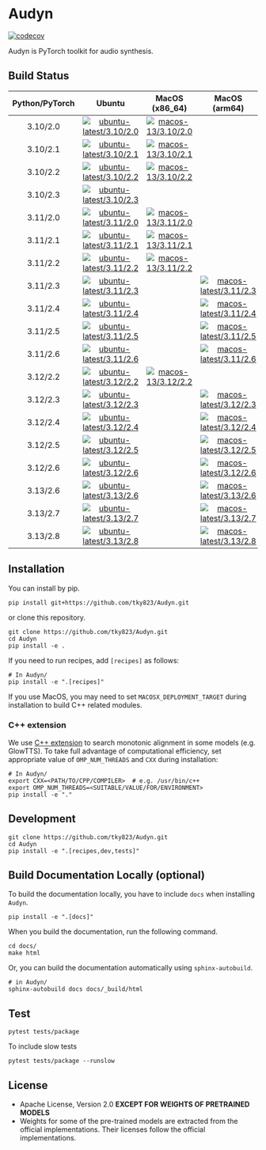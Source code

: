 # Audyn
[![codecov](https://codecov.io/gh/tky823/Audyn/graph/badge.svg?token=7R29QDGXLQ)](https://codecov.io/gh/tky823/Audyn)

Audyn is PyTorch toolkit for audio synthesis.

## Build Status

| Python/PyTorch | Ubuntu | MacOS (x86_64) | MacOS (arm64) | Windows |
|:-:|:-:|:-:|:-:|:-:|
| 3.10/2.0 | [![ubuntu-latest/3.10/2.0](https://github.com/tky823/Audyn/actions/workflows/test_package_ubuntu-latest_python-3.10_torch-2.0.yaml/badge.svg?branch=main)](https://github.com/tky823/Audyn/actions/workflows/test_package_ubuntu-latest_python-3.10_torch-2.0.yaml) | [![macos-13/3.10/2.0](https://github.com/tky823/Audyn/actions/workflows/test_package_macos-13_python-3.10_torch-2.0.yaml/badge.svg?branch=main)](https://github.com/tky823/Audyn/actions/workflows/test_package_macos-13_python-3.10_torch-2.0.yaml) |  | [![windows-latest/3.10/2.0](https://github.com/tky823/Audyn/actions/workflows/test_package_windows-latest_python-3.10_torch-2.0.yaml/badge.svg?branch=main)](https://github.com/tky823/Audyn/actions/workflows/test_package_windows-latest_python-3.10_torch-2.0.yaml) |
| 3.10/2.1 | [![ubuntu-latest/3.10/2.1](https://github.com/tky823/Audyn/actions/workflows/test_package_ubuntu-latest_python-3.10_torch-2.1.yaml/badge.svg?branch=main)](https://github.com/tky823/Audyn/actions/workflows/test_package_ubuntu-latest_python-3.10_torch-2.1.yaml) | [![macos-13/3.10/2.1](https://github.com/tky823/Audyn/actions/workflows/test_package_macos-13_python-3.10_torch-2.1.yaml/badge.svg?branch=main)](https://github.com/tky823/Audyn/actions/workflows/test_package_macos-13_python-3.10_torch-2.1.yaml) |  | [![windows-latest/3.10/2.1](https://github.com/tky823/Audyn/actions/workflows/test_package_windows-latest_python-3.10_torch-2.1.yaml/badge.svg?branch=main)](https://github.com/tky823/Audyn/actions/workflows/test_package_windows-latest_python-3.10_torch-2.1.yaml) |
| 3.10/2.2 | [![ubuntu-latest/3.10/2.2](https://github.com/tky823/Audyn/actions/workflows/test_package_ubuntu-latest_python-3.10_torch-2.2.yaml/badge.svg?branch=main)](https://github.com/tky823/Audyn/actions/workflows/test_package_ubuntu-latest_python-3.10_torch-2.2.yaml) | [![macos-13/3.10/2.2](https://github.com/tky823/Audyn/actions/workflows/test_package_macos-13_python-3.10_torch-2.2.yaml/badge.svg?branch=main)](https://github.com/tky823/Audyn/actions/workflows/test_package_macos-13_python-3.10_torch-2.2.yaml) |  | [![windows-latest/3.10/2.2](https://github.com/tky823/Audyn/actions/workflows/test_package_windows-latest_python-3.10_torch-2.2.yaml/badge.svg?branch=main)](https://github.com/tky823/Audyn/actions/workflows/test_package_windows-latest_python-3.10_torch-2.2.yaml) |
| 3.10/2.3 | [![ubuntu-latest/3.10/2.3](https://github.com/tky823/Audyn/actions/workflows/test_package_ubuntu-latest_python-3.10_torch-2.3.yaml/badge.svg?branch=main)](https://github.com/tky823/Audyn/actions/workflows/test_package_ubuntu-latest_python-3.10_torch-2.3.yaml) |  |  |  |
| 3.11/2.0 | [![ubuntu-latest/3.11/2.0](https://github.com/tky823/Audyn/actions/workflows/test_package_ubuntu-latest_python-3.11_torch-2.0.yaml/badge.svg?branch=main)](https://github.com/tky823/Audyn/actions/workflows/test_package_ubuntu-latest_python-3.11_torch-2.0.yaml) | [![macos-13/3.11/2.0](https://github.com/tky823/Audyn/actions/workflows/test_package_macos-13_python-3.11_torch-2.0.yaml/badge.svg?branch=main)](https://github.com/tky823/Audyn/actions/workflows/test_package_macos-13_python-3.11_torch-2.0.yaml) |  | [![windows-latest/3.11/2.0](https://github.com/tky823/Audyn/actions/workflows/test_package_windows-latest_python-3.11_torch-2.0.yaml/badge.svg?branch=main)](https://github.com/tky823/Audyn/actions/workflows/test_package_windows-latest_python-3.11_torch-2.0.yaml) |
| 3.11/2.1 | [![ubuntu-latest/3.11/2.1](https://github.com/tky823/Audyn/actions/workflows/test_package_ubuntu-latest_python-3.11_torch-2.1.yaml/badge.svg?branch=main)](https://github.com/tky823/Audyn/actions/workflows/test_package_ubuntu-latest_python-3.11_torch-2.1.yaml) | [![macos-13/3.11/2.1](https://github.com/tky823/Audyn/actions/workflows/test_package_macos-13_python-3.11_torch-2.1.yaml/badge.svg?branch=main)](https://github.com/tky823/Audyn/actions/workflows/test_package_macos-13_python-3.11_torch-2.1.yaml) |  | [![windows-latest/3.11/2.1](https://github.com/tky823/Audyn/actions/workflows/test_package_windows-latest_python-3.11_torch-2.1.yaml/badge.svg?branch=main)](https://github.com/tky823/Audyn/actions/workflows/test_package_windows-latest_python-3.11_torch-2.1.yaml) |
| 3.11/2.2 | [![ubuntu-latest/3.11/2.2](https://github.com/tky823/Audyn/actions/workflows/test_package_ubuntu-latest_python-3.11_torch-2.2.yaml/badge.svg?branch=main)](https://github.com/tky823/Audyn/actions/workflows/test_package_ubuntu-latest_python-3.11_torch-2.2.yaml) | [![macos-13/3.11/2.2](https://github.com/tky823/Audyn/actions/workflows/test_package_macos-13_python-3.11_torch-2.2.yaml/badge.svg?branch=main)](https://github.com/tky823/Audyn/actions/workflows/test_package_macos-13_python-3.11_torch-2.2.yaml) |  | [![windows-latest/3.11/2.2](https://github.com/tky823/Audyn/actions/workflows/test_package_windows-latest_python-3.11_torch-2.2.yaml/badge.svg?branch=main)](https://github.com/tky823/Audyn/actions/workflows/test_package_windows-latest_python-3.11_torch-2.2.yaml) |
| 3.11/2.3 | [![ubuntu-latest/3.11/2.3](https://github.com/tky823/Audyn/actions/workflows/test_package_ubuntu-latest_python-3.11_torch-2.3.yaml/badge.svg?branch=main)](https://github.com/tky823/Audyn/actions/workflows/test_package_ubuntu-latest_python-3.11_torch-2.3.yaml) |  | [![macos-latest/3.11/2.3](https://github.com/tky823/Audyn/actions/workflows/test_package_macos-latest_python-3.11_torch-2.3.yaml/badge.svg?branch=main)](https://github.com/tky823/Audyn/actions/workflows/test_package_macos-latest_python-3.11_torch-2.3.yaml)  |  |
| 3.11/2.4 | [![ubuntu-latest/3.11/2.4](https://github.com/tky823/Audyn/actions/workflows/test_package_ubuntu-latest_python-3.11_torch-2.4.yaml/badge.svg?branch=main)](https://github.com/tky823/Audyn/actions/workflows/test_package_ubuntu-latest_python-3.11_torch-2.4.yaml) |  | [![macos-latest/3.11/2.4](https://github.com/tky823/Audyn/actions/workflows/test_package_macos-latest_python-3.11_torch-2.4.yaml/badge.svg?branch=main)](https://github.com/tky823/Audyn/actions/workflows/test_package_macos-latest_python-3.11_torch-2.4.yaml) |  |
| 3.11/2.5 | [![ubuntu-latest/3.11/2.5](https://github.com/tky823/Audyn/actions/workflows/test_package_ubuntu-latest_python-3.11_torch-2.5.yaml/badge.svg?branch=main)](https://github.com/tky823/Audyn/actions/workflows/test_package_ubuntu-latest_python-3.11_torch-2.5.yaml) |  | [![macos-latest/3.11/2.5](https://github.com/tky823/Audyn/actions/workflows/test_package_macos-latest_python-3.11_torch-2.5.yaml/badge.svg?branch=main)](https://github.com/tky823/Audyn/actions/workflows/test_package_macos-latest_python-3.11_torch-2.5.yaml) | [![windows-latest/3.11/2.5](https://github.com/tky823/Audyn/actions/workflows/test_package_windows-latest_python-3.11_torch-2.5.yaml/badge.svg?branch=main)](https://github.com/tky823/Audyn/actions/workflows/test_package_windows-latest_python-3.11_torch-2.5.yaml) |
| 3.11/2.6 | [![ubuntu-latest/3.11/2.6](https://github.com/tky823/Audyn/actions/workflows/test_package_ubuntu-latest_python-3.11_torch-2.6.yaml/badge.svg?branch=main)](https://github.com/tky823/Audyn/actions/workflows/test_package_ubuntu-latest_python-3.11_torch-2.6.yaml) |  | [![macos-latest/3.11/2.6](https://github.com/tky823/Audyn/actions/workflows/test_package_macos-latest_python-3.11_torch-2.6.yaml/badge.svg?branch=main)](https://github.com/tky823/Audyn/actions/workflows/test_package_macos-latest_python-3.11_torch-2.6.yaml) | [![windows-latest/3.11/2.6](https://github.com/tky823/Audyn/actions/workflows/test_package_windows-latest_python-3.11_torch-2.6.yaml/badge.svg?branch=main)](https://github.com/tky823/Audyn/actions/workflows/test_package_windows-latest_python-3.11_torch-2.6.yaml) |
| 3.12/2.2 | [![ubuntu-latest/3.12/2.2](https://github.com/tky823/Audyn/actions/workflows/test_package_ubuntu-latest_python-3.12_torch-2.2.yaml/badge.svg?branch=main)](https://github.com/tky823/Audyn/actions/workflows/test_package_ubuntu-latest_python-3.12_torch-2.2.yaml) | [![macos-13/3.12/2.2](https://github.com/tky823/Audyn/actions/workflows/test_package_macos-13_python-3.12_torch-2.2.yaml/badge.svg?branch=main)](https://github.com/tky823/Audyn/actions/workflows/test_package_macos-13_python-3.12_torch-2.2.yaml) |  | [![windows-latest/3.12/2.2](https://github.com/tky823/Audyn/actions/workflows/test_package_windows-latest_python-3.12_torch-2.2.yaml/badge.svg?branch=main)](https://github.com/tky823/Audyn/actions/workflows/test_package_windows-latest_python-3.12_torch-2.2.yaml) |
| 3.12/2.3 | [![ubuntu-latest/3.12/2.3](https://github.com/tky823/Audyn/actions/workflows/test_package_ubuntu-latest_python-3.12_torch-2.3.yaml/badge.svg?branch=main)](https://github.com/tky823/Audyn/actions/workflows/test_package_ubuntu-latest_python-3.12_torch-2.3.yaml) |  | [![macos-latest/3.12/2.3](https://github.com/tky823/Audyn/actions/workflows/test_package_macos-latest_python-3.12_torch-2.3.yaml/badge.svg?branch=main)](https://github.com/tky823/Audyn/actions/workflows/test_package_macos-latest_python-3.12_torch-2.3.yaml) |  |
| 3.12/2.4 | [![ubuntu-latest/3.12/2.4](https://github.com/tky823/Audyn/actions/workflows/test_package_ubuntu-latest_python-3.12_torch-2.4.yaml/badge.svg?branch=main)](https://github.com/tky823/Audyn/actions/workflows/test_package_ubuntu-latest_python-3.12_torch-2.4.yaml) |  | [![macos-latest/3.12/2.4](https://github.com/tky823/Audyn/actions/workflows/test_package_macos-latest_python-3.12_torch-2.4.yaml/badge.svg?branch=main)](https://github.com/tky823/Audyn/actions/workflows/test_package_macos-latest_python-3.12_torch-2.4.yaml) |  |
| 3.12/2.5 | [![ubuntu-latest/3.12/2.5](https://github.com/tky823/Audyn/actions/workflows/test_package_ubuntu-latest_python-3.12_torch-2.5.yaml/badge.svg?branch=main)](https://github.com/tky823/Audyn/actions/workflows/test_package_ubuntu-latest_python-3.12_torch-2.5.yaml) |  | [![macos-latest/3.12/2.5](https://github.com/tky823/Audyn/actions/workflows/test_package_macos-latest_python-3.12_torch-2.5.yaml/badge.svg?branch=main)](https://github.com/tky823/Audyn/actions/workflows/test_package_macos-latest_python-3.12_torch-2.5.yaml) | [![windows-latest/3.12/2.5](https://github.com/tky823/Audyn/actions/workflows/test_package_windows-latest_python-3.12_torch-2.5.yaml/badge.svg?branch=main)](https://github.com/tky823/Audyn/actions/workflows/test_package_windows-latest_python-3.12_torch-2.5.yaml) |
| 3.12/2.6 | [![ubuntu-latest/3.12/2.6](https://github.com/tky823/Audyn/actions/workflows/test_package_ubuntu-latest_python-3.12_torch-2.6.yaml/badge.svg?branch=main)](https://github.com/tky823/Audyn/actions/workflows/test_package_ubuntu-latest_python-3.12_torch-2.6.yaml) |  | [![macos-latest/3.12/2.6](https://github.com/tky823/Audyn/actions/workflows/test_package_macos-latest_python-3.12_torch-2.6.yaml/badge.svg?branch=main)](https://github.com/tky823/Audyn/actions/workflows/test_package_macos-latest_python-3.12_torch-2.6.yaml) | [![windows-latest/3.12/2.6](https://github.com/tky823/Audyn/actions/workflows/test_package_windows-latest_python-3.12_torch-2.6.yaml/badge.svg?branch=main)](https://github.com/tky823/Audyn/actions/workflows/test_package_windows-latest_python-3.12_torch-2.6.yaml) |
| 3.13/2.6 | [![ubuntu-latest/3.13/2.6](https://github.com/tky823/Audyn/actions/workflows/test_package_ubuntu-latest_python-3.13_torch-2.6.yaml/badge.svg?branch=main)](https://github.com/tky823/Audyn/actions/workflows/test_package_ubuntu-latest_python-3.13_torch-2.6.yaml) |  | [![macos-latest/3.13/2.6](https://github.com/tky823/Audyn/actions/workflows/test_package_macos-latest_python-3.13_torch-2.6.yaml/badge.svg?branch=main)](https://github.com/tky823/Audyn/actions/workflows/test_package_macos-latest_python-3.13_torch-2.6.yaml) | [![windows-latest/3.13/2.6](https://github.com/tky823/Audyn/actions/workflows/test_package_windows-latest_python-3.13_torch-2.6.yaml/badge.svg?branch=main)](https://github.com/tky823/Audyn/actions/workflows/test_package_windows-latest_python-3.13_torch-2.6.yaml) |
| 3.13/2.7 | [![ubuntu-latest/3.13/2.7](https://github.com/tky823/Audyn/actions/workflows/test_package_ubuntu-latest_python-3.13_torch-2.7.yaml/badge.svg?branch=main)](https://github.com/tky823/Audyn/actions/workflows/test_package_ubuntu-latest_python-3.13_torch-2.7.yaml) |  | [![macos-latest/3.13/2.7](https://github.com/tky823/Audyn/actions/workflows/test_package_macos-latest_python-3.13_torch-2.7.yaml/badge.svg?branch=main)](https://github.com/tky823/Audyn/actions/workflows/test_package_macos-latest_python-3.13_torch-2.7.yaml) | [![windows-latest/3.13/2.7](https://github.com/tky823/Audyn/actions/workflows/test_package_windows-latest_python-3.13_torch-2.7.yaml/badge.svg?branch=main)](https://github.com/tky823/Audyn/actions/workflows/test_package_windows-latest_python-3.13_torch-2.7.yaml) |
| 3.13/2.8 | [![ubuntu-latest/3.13/2.8](https://github.com/tky823/Audyn/actions/workflows/test_package_ubuntu-latest_python-3.13_torch-2.8.yaml/badge.svg?branch=main)](https://github.com/tky823/Audyn/actions/workflows/test_package_ubuntu-latest_python-3.13_torch-2.8.yaml) |  | [![macos-latest/3.13/2.8](https://github.com/tky823/Audyn/actions/workflows/test_package_macos-latest_python-3.13_torch-2.8.yaml/badge.svg?branch=main)](https://github.com/tky823/Audyn/actions/workflows/test_package_macos-latest_python-3.13_torch-2.8.yaml) |  |

## Installation
You can install by pip.
```shell
pip install git+https://github.com/tky823/Audyn.git
```
or clone this repository.
```shell
git clone https://github.com/tky823/Audyn.git
cd Audyn
pip install -e .
```

If you need to run recipes, add `[recipes]` as follows:
```shell
# In Audyn/
pip install -e ".[recipes]"
```

If you use MacOS, you may need to set `MACOSX_DEPLOYMENT_TARGET` during installation to build C++ related modules.

### C++ extension
We use [C++ extension](https://pytorch.org/tutorials/advanced/cpp_extension.html) to search monotonic alignment in some models (e.g. GlowTTS).
To take full advantage of computational efficiency, set appropriate value of `OMP_NUM_THREADS` and `CXX` during installation:

```shell
# In Audyn/
export CXX=<PATH/TO/CPP/COMPILER>  # e.g. /usr/bin/c++
export OMP_NUM_THREADS=<SUITABLE/VALUE/FOR/ENVIRONMENT>
pip install -e "."
```

## Development
```shell
git clone https://github.com/tky823/Audyn.git
cd Audyn
pip install -e ".[recipes,dev,tests]"
```

## Build Documentation Locally (optional)
To build the documentation locally, you have to include `docs` when installing `Audyn`.
```shell
pip install -e ".[docs]"
```

When you build the documentation, run the following command.
```shell
cd docs/
make html
```

Or, you can build the documentation automatically using `sphinx-autobuild`.
```shell
# in Audyn/
sphinx-autobuild docs docs/_build/html
```

## Test
```shell
pytest tests/package
```

To include slow tests
```shell
pytest tests/package --runslow
```

## License
- Apache License, Version 2.0 **EXCEPT FOR WEIGHTS OF PRETRAINED MODELS**
- Weights for some of the pre-trained models are extracted from the official implementations. Their licenses follow the official implementations.
